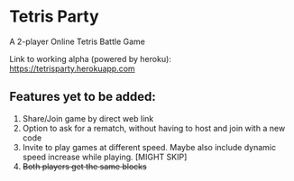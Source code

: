 # Tetris Party
A 2-player Online Tetris Battle Game


Link to working alpha (powered by heroku): https://tetrisparty.herokuapp.com


## Features yet to be added:

1. Share/Join game by direct web link
2. Option to ask for a rematch, without having to host and join with a new code
3. Invite to play games at different speed. Maybe also include dynamic speed increase while playing. [MIGHT SKIP]
4. ~~Both players get the same blocks~~


